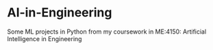 # AI-in-Engineering
Some ML projects in Python from my coursework in ME:4150: Artificial Intelligence in Engineering
